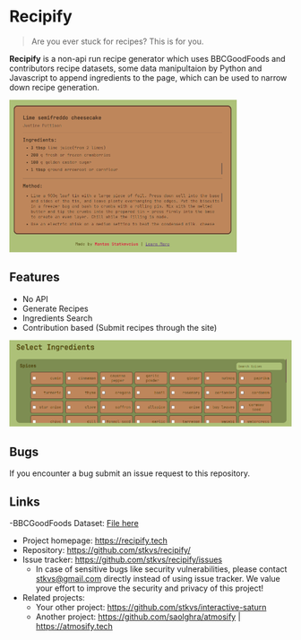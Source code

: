 # Recipify
> Are you ever stuck for recipes? This is for you.

**Recipify** is a non-api run recipe generator which uses BBCGoodFoods and contributors recipe datasets, some data manipultaion by Python and Javascript to append ingredients to the page, which can be used to narrow down recipe generation.

![Recipiy recipe](./assets/recipe.png)

## Features

* No API
* Generate Recipes
* Ingredients Search
* Contribution based (Submit recipes through the site)

![Select ingredients](./assets/select-ingredients.png)

## Bugs

If you encounter a bug submit an issue request to this repository.

## Links

-BBCGoodFoods Dataset: [File here](https://frosch.cosy.sbg.ac.at/datasets/json/recipes/-/blob/main/recipes.json?ref_type=heads)
- Project homepage: https://recipify.tech
- Repository: https://github.com/stkvs/recipify/
- Issue tracker: https://github.com/stkvs/recipify/issues
  - In case of sensitive bugs like security vulnerabilities, please contact
    stkvs@gmail.com directly instead of using issue tracker. We value your effort
    to improve the security and privacy of this project!
- Related projects:
  - Your other project: https://github.com/stkvs/interactive-saturn
  - Another project: https://github.com/saolghra/atmosify | https://atmosify.tech
